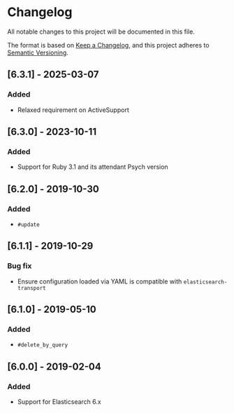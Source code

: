 # Changelog
All notable changes to this project will be documented in this file.

The format is based on [Keep a Changelog](https://keepachangelog.com/en/1.0.0/),
and this project adheres to [Semantic Versioning](https://semver.org/spec/v2.0.0.html).

## [6.3.1] - 2025-03-07
### Added
- Relaxed requirement on ActiveSupport

## [6.3.0] - 2023-10-11
### Added
  - Support for Ruby 3.1 and its attendant Psych version

## [6.2.0] - 2019-10-30
### Added
  - `#update`

## [6.1.1] - 2019-10-29
### Bug fix
  - Ensure configuration loaded via YAML is compatible with `elasticsearch-transport`

## [6.1.0] - 2019-05-10
### Added
  - `#delete_by_query`

## [6.0.0] - 2019-02-04
### Added
  - Support for Elasticsearch 6.x
